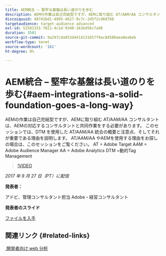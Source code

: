 ```yaml
---
title: AEM統合 – 堅牢な基盤は長い道のりを歩む
description: AEMの作業は自己完結型ですが、AEMに取り組む AT/AAM/AA コンサルタントは、AEMの対応するコンサルタントと共同作業をする必要があります。 このセッションでは、DTM を使用した AT/AAM/AA 統合の概要と注意点、そしてそれが重要である理由を説明します。
discoiquuid: 40741bd1-4995-4627-9c7c-2d5f2cd68760
targetaudience: target-audience advanced
exl-id: 52581331-7021-4c1d-9340-161bd56cfad8
duration: 3581
source-git-commit: 9a297cda953d4414131657f9ac84580aea0eabeb
workflow-type: tm+mt
source-wordcount: '161'
ht-degree: 0%

---
```


# AEM統合 – 堅牢な基盤は長い道のりを歩む{#aem-integrations-a-solid-foundation-goes-a-long-way}

AEMの作業は自己完結型ですが、AEMに取り組む AT/AAM/AA コンサルタントは、AEMの対応するコンサルタントと共同作業をする必要があります。 このセッションでは、DTM を使用した AT/AAM/AA 統合の概要と注意点、そしてそれが重要である理由を説明します。 AT/AAM/AA やAEMを使用する理由をお探しの場合は、このセッションをご覧ください。   AT = Adobe Target AAM = Adobe Audience Manager AA = Adobe Analytics DTM =動的Tag Management

>[!VIDEO](https://video.tv.adobe.com/v/19833/?quality=9)

*2017 年 9 月 27 日（PT）に配信*

**発表者：**

アドビ、管理コンサルタント担当 Adobe・経営コンサルタント

**発表者のスライド**

[ファイルを入手](assets/170927-aem-gems-integrations.pdf)

## 関連リンク {#related-links}

[&#x200B; 開発者向け web 分析 &#x200B;](https://webanalyticsfordevelopers.com/)

<!--
[Get back to the Overview](https://helpx.adobe.com/jp/experience-manager/kt/eseminars/gems/aem-index.html)
-->
